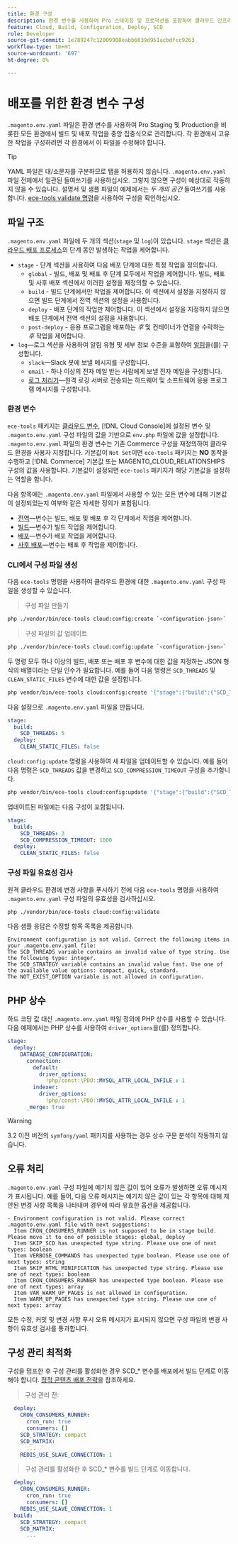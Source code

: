 ```yaml
---
title: 환경 구성
description: 환경 변수를 사용하여 Pro 스테이징 및 프로덕션을 포함하여 클라우드 인프라 환경의 모든 Commerce에 빌드 및 배포 작업을 구성하는 방법에 대해 알아봅니다.
feature: Cloud, Build, Configuration, Deploy, SCD
role: Developer
source-git-commit: 1e789247c12009908eabb6039d951acbdfcc9263
workflow-type: tm+mt
source-wordcount: '697'
ht-degree: 0%

---
```


# 배포를 위한 환경 변수 구성

`.magento.env.yaml` 파일은 환경 변수를 사용하여 Pro Staging 및 Production을 비롯한 모든 환경에서 빌드 및 배포 작업을 중앙 집중식으로 관리합니다. 각 환경에서 고유한 작업을 구성하려면 각 환경에서 이 파일을 수정해야 합니다.

>[!TIP]
>
>YAML 파일은 대/소문자를 구분하므로 탭을 허용하지 않습니다. `.magento.env.yaml` 파일 전체에서 일관된 들여쓰기를 사용하십시오. 그렇지 않으면 구성이 예상대로 작동하지 않을 수 있습니다. 설명서 및 샘플 파일의 예제에서는 _두 개의 공간_ 들여쓰기를 사용합니다. [ece-tools validate 명령](#validate-configuration-file)을 사용하여 구성을 확인하십시오.

## 파일 구조

`.magento.env.yaml` 파일에 두 개의 섹션(`stage` 및 `log`)이 있습니다. `stage` 섹션은 [클라우드 배포 프로세스](../deploy/process.md)의 단계 동안 발생하는 작업을 제어합니다.

- `stage` - 단계 섹션을 사용하여 다음 배포 단계에 대한 특정 작업을 정의합니다.
   - `global` - 빌드, 배포 및 배포 후 단계 모두에서 작업을 제어합니다. 빌드, 배포 및 사후 배포 섹션에서 이러한 설정을 재정의할 수 있습니다.
   - `build` - 빌드 단계에서만 작업을 제어합니다. 이 섹션에서 설정을 지정하지 않으면 빌드 단계에서 전역 섹션의 설정을 사용합니다.
   - `deploy` - 배포 단계의 작업만 제어합니다. 이 섹션에서 설정을 지정하지 않으면 배포 단계에서 전역 섹션의 설정을 사용합니다.
   - `post-deploy` - 응용 프로그램을 배포하는 _후_ 및 컨테이너가 연결을 수락하는 _후_ 작업을 제어합니다.
- `log`—로그 섹션을 사용하여 알림 유형 및 세부 정보 수준을 포함하여 [알림](set-up-notifications.md)을(를) 구성합니다.
   - `slack`—Slack 봇에 보낼 메시지를 구성합니다.
   - `email` - 하나 이상의 전자 메일 받는 사람에게 보낼 전자 메일을 구성합니다.
   - [로그 처리기](log-handlers.md)—원격 로깅 서버로 전송되는 하드웨어 및 소프트웨어 응용 프로그램 메시지를 구성합니다.

### 환경 변수

`ece-tools` 패키지는 [클라우드 변수](variables-cloud.md), [!DNL Cloud Console]에 설정된 변수 및 `.magento.env.yaml` 구성 파일의 값을 기반으로 `env.php` 파일에 값을 설정합니다. `.magento.env.yaml` 파일의 환경 변수는 기존 Commerce 구성을 재정의하여 클라우드 환경을 사용자 지정합니다. 기본값이 `Not Set`이면 `ece-tools` 패키지는 **NO** 동작을 수행하고 [!DNL Commerce] 기본값 또는 MAGENTO_CLOUD_RELATIONSHIPS 구성의 값을 사용합니다. 기본값이 설정되면 `ece-tools` 패키지가 해당 기본값을 설정하는 역할을 합니다.

다음 항목에는 `.magento.env.yaml` 파일에서 사용할 수 있는 모든 변수에 대해 기본값이 설정되었는지 여부와 같은 자세한 정의가 포함됩니다.

- [전역](variables-global.md)—변수는 빌드, 배포 및 배포 후 각 단계에서 작업을 제어합니다.
- [빌드](variables-build.md)—변수가 빌드 작업을 제어합니다.
- [배포](variables-deploy.md)—변수가 배포 작업을 제어합니다.
- [사후 배포](variables-post-deploy.md)—변수는 배포 후 작업을 제어합니다.

### CLI에서 구성 파일 생성

다음 `ece-tools` 명령을 사용하여 클라우드 환경에 대한 `.magento.env.yaml` 구성 파일을 생성할 수 있습니다.

>구성 파일 만들기

```bash
php ./vendor/bin/ece-tools cloud:config:create `<configuration-json>`
```

>구성 파일의 값 업데이트

```bash
php ./vendor/bin/ece-tools cloud:config:update `<configuration-json>`
```

두 명령 모두 하나 이상의 빌드, 배포 또는 배포 후 변수에 대한 값을 지정하는 JSON 형식의 배열이라는 단일 인수가 필요합니다. 예를 들어 다음 명령은 `SCD_THREADS` 및 `CLEAN_STATIC_FILES` 변수에 대한 값을 설정합니다.

```bash
php vendor/bin/ece-tools cloud:config:create '{"stage":{"build":{"SCD_THREADS":5}, "deploy":{"CLEAN_STATIC_FILES":false}}}'
```

다음 설정으로 `.magento.env.yaml` 파일을 만듭니다.

```yaml
stage:
  build:
    SCD_THREADS: 5
  deploy:
    CLEAN_STATIC_FILES: false
```

`cloud:config:update` 명령을 사용하여 새 파일을 업데이트할 수 있습니다. 예를 들어 다음 명령은 `SCD_THREADS` 값을 변경하고 `SCD_COMPRESSION_TIMEOUT` 구성을 추가합니다.

```bash
php vendor/bin/ece-tools cloud:config:update '{"stage":{"build":{"SCD_THREADS":3, "SCD_COMPRESSION_TIMEOUT":1000}}}'
```

업데이트된 파일에는 다음 구성이 포함됩니다.

```yaml
stage:
  build:
    SCD_THREADS: 3
    SCD_COMPRESSION_TIMEOUT: 1000
  deploy:
    CLEAN_STATIC_FILES: false
```

### 구성 파일 유효성 검사

원격 클라우드 환경에 변경 사항을 푸시하기 전에 다음 `ece-tools` 명령을 사용하여 `.magento.env.yaml` 구성 파일의 유효성을 검사하십시오.

```bash
php ./vendor/bin/ece-tools cloud:config:validate
```

다음 샘플 응답은 수정할 항목 목록을 제공합니다.

```
Environment configuration is not valid. Correct the following items in your .magento.env.yaml file:
The SCD_THREADS variable contains an invalid value of type string. Use the following type: integer.
The SCD_STRATEGY variable contains an invalid value fast. Use one of the available value options: compact, quick, standard.
The NOT_EXIST_OPTION variable is not allowed in configuration.
```

## PHP 상수

하드 코딩 값 대신 `.magento.env.yaml` 파일 정의에 PHP 상수를 사용할 수 있습니다. 다음 예제에서는 PHP 상수를 사용하여 `driver_options`을(를) 정의합니다.

```yaml
stage:
  deploy:
    DATABASE_CONFIGURATION:
      connection:
        default:
          driver_options:
            !php/const:\PDO::MYSQL_ATTR_LOCAL_INFILE : 1
        indexer:
          driver_options:
            !php/const:\PDO::MYSQL_ATTR_LOCAL_INFILE : 1
      _merge: true
```

>[!WARNING]
>
>3.2 이전 버전의 `symfony/yaml` 패키지를 사용하는 경우 상수 구문 분석이 작동하지 않습니다.

## 오류 처리

`.magento.env.yaml` 구성 파일에 예기치 않은 값이 있어 오류가 발생하면 오류 메시지가 표시됩니다. 예를 들어, 다음 오류 메시지는 예기치 않은 값이 있는 각 항목에 대해 제안된 변경 사항 목록을 나타내며 경우에 따라 유효한 옵션을 제공합니다.

```
- Environment configuration is not valid. Please correct .magento.env.yaml file with next suggestions:
  Item CRON_CONSUMERS_RUNNER is not supposed to be in stage build. Please move it to one of possible stages: global, deploy
  Item SKIP_SCD has unexpected type string. Please use one of next types: boolean
  Item VERBOSE_COMMANDS has unexpected type boolean. Please use one of next types: string
  Item SKIP_HTML_MINIFICATION has unexpected type string. Please use one of next types: boolean
  Item CRON_CONSUMERS_RUNNER has unexpected type boolean. Please use one of next types: array
  Item VAR_WARM_UP_PAGES is not allowed in configuration.
  Item WARM_UP_PAGES has unexpected type string. Please use one of next types: array
```

모든 수정, 커밋 및 변경 사항 푸시 오류 메시지가 표시되지 않으면 구성 파일의 변경 사항이 유효성 검사를 통과합니다.

## 구성 관리 최적화

구성을 덤프한 후 구성 관리를 활성화한 경우 SCD_* 변수를 배포에서 빌드 단계로 이동해야 합니다. [정적 콘텐츠 배포 전략](../deploy/static-content.md)을 참조하세요.

>구성 관리 전:

```yaml
  deploy:
    CRON_CONSUMERS_RUNNER:
      cron_run: true
      consumers: []
    SCD_STRATEGY: compact
    SCD_MATRIX:
      ...
    REDIS_USE_SLAVE_CONNECTION: 1
```

>구성 관리를 활성화한 후 SCD_* 변수를 빌드 단계로 이동합니다.

```yaml
  deploy:
    CRON_CONSUMERS_RUNNER:
      cron_run: true
      consumers: []
    REDIS_USE_SLAVE_CONNECTION: 1
  build:
    SCD_STRATEGY: compact
    SCD_MATRIX:
      ...
```
